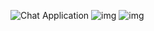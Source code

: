 ![Chat Application](https://ibb.co/n8nZnjr)
![img](https://ibb.co/DLHc5fB)
![img](https://ibb.co/nnc82LW)

